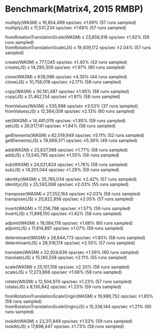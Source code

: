 # Benchmark(Matrix4, 2015 RMBP)

multiply(WASM) x 16,854,499 ops/sec ±1.69% (57 runs sampled)  
multiply(JS) x 11,531,234 ops/sec ±1.68% (57 runs sampled)  

fromRotationTranslationScale(WASM) x 23,856,918 ops/sec ±1.92% (59 runs sampled)  
fromRotationTranslationScale(JS) x 19,409,172 ops/sec ±2.04% (57 runs sampled)  

create(WASM) x 777,045 ops/sec ±1.40% (42 runs sampled)  
create(JS) x 14,290,306 ops/sec ±1.97% (60 runs sampled)  

clone(WASM) x 639,096 ops/sec ±4.35% (44 runs sampled)  
clone(JS) x 10,756,018 ops/sec ±2.17% (58 runs sampled)  

copy(WASM) x 30,181,487 ops/sec ±1.95% (58 runs sampled)  
copy(JS) x 21,462,134 ops/sec ±1.81% (58 runs sampled)  

fromValues(WASM) x 535,998 ops/sec ±3.53% (37 runs sampled)  
fromValues(JS) x 12,594,008 ops/sec ±2.13% (60 runs sampled)  

set(WASM) x 14,491,076 ops/sec ±1.85% (59 runs sampled)  
set(JS) x 26,017,141 ops/sec ±1.84% (58 runs sampled)  

getElements(WASM) x 82,019,949 ops/sec ±5.11% (52 runs sampled)  
getElements(JS) x 78,669,371 ops/sec ±5.39% (49 runs sampled)  

add(WASM) x 23,637,588 ops/sec ±1.77% (58 runs sampled)  
add(JS) x 13,540,795 ops/sec ±1.55% (56 runs sampled)  

sub(WASM) x 24,021,824 ops/sec ±1.76% (58 runs sampled)  
sub(JS) x 14,201,044 ops/sec ±1.29% (59 runs sampled)  

identity(WASM) x 35,785,034 ops/sec ±2.42% (57 runs sampled)  
identity(JS) x 25,593,068 ops/sec ±2.03% (55 runs sampled)  

transpose(WASM) x 27,352,164 ops/sec ±2.03% (58 runs sampled)  
transpose(JS) x 20,822,856 ops/sec ±2.05% (57 runs sampled)  

invert(WASM) x 17,258,766 ops/sec ±1.57% (59 runs sampled)  
invert(JS) x 11,898,150 ops/sec ±1.42% (58 runs sampled)  

adjoint(WASM) x 18,084,176 ops/sec ±1.68% (60 runs sampled)  
adjoint(JS) x 11,614,897 ops/sec ±1.07% (59 runs sampled)  

determinant(WASM) x 28,644,773 ops/sec ±1.80% (58 runs sampled)  
determinant(JS) x 28,516,174 ops/sec ±2.55% (57 runs sampled)  

translate(WASM) x 22,924,839 ops/sec ±1.59% (60 runs sampled)  
translate(JS) x 15,140,558 ops/sec ±2.11% (55 runs sampled)  

scale(WASM) x 25,101,108 ops/sec ±2.20% (56 runs sampled)  
scale(JS) x 17,273,866 ops/sec ±1.68% (58 runs sampled)  

rotate(WASM) x 12,504,970 ops/sec ±1.23% (57 runs sampled)  
rotate(JS) x 8,130,842 ops/sec ±1.23% (59 runs sampled)  

fromRotationTranslationScaleOrigin(WASM) x 19,989,752 ops/sec ±1.85% (58 runs sampled)  
fromRotationTranslationScaleOrigin(JS) x 15,336,144 ops/sec ±1.21% (60 runs sampled)  

lookAt(WASM) x 23,311,849 ops/sec ±1.53% (59 runs sampled)  
lookAt(JS) x 17,898,447 ops/sec ±1.73% (58 runs sampled)  
